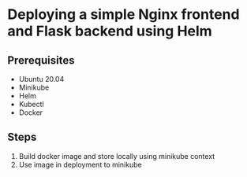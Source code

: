 # Deploying a simple Nginx frontend and Flask backend using Helm

## Prerequisites

- Ubuntu 20.04
- Minikube
- Helm
- Kubectl
- Docker

## Steps

1. Build docker image and store locally using minikube context
2. Use image in deployment to minikube